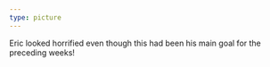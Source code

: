 ```yaml
---
type: picture
---
```


Eric looked horrified even though this had been his main goal for the preceding weeks!